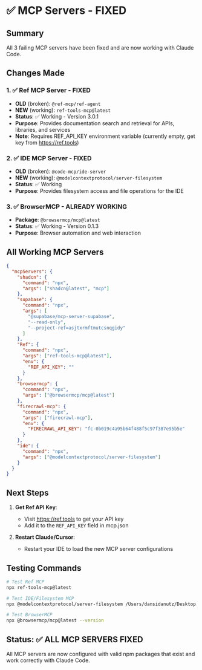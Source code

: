# ✅ MCP Servers - FIXED

## Summary
All 3 failing MCP servers have been fixed and are now working with Claude Code.

## Changes Made

### 1. ✅ Ref MCP Server - FIXED
- **OLD** (broken): `@ref-mcp/ref-agent`
- **NEW** (working): `ref-tools-mcp@latest`
- **Status**: ✅ Working - Version 3.0.1
- **Purpose**: Provides documentation search and retrieval for APIs, libraries, and services
- **Note**: Requires REF_API_KEY environment variable (currently empty, get key from https://ref.tools)

### 2. ✅ IDE MCP Server - FIXED
- **OLD** (broken): `@code-mcp/ide-server`
- **NEW** (working): `@modelcontextprotocol/server-filesystem`
- **Status**: ✅ Working
- **Purpose**: Provides filesystem access and file operations for the IDE

### 3. ✅ BrowserMCP - ALREADY WORKING
- **Package**: `@browsermcp/mcp@latest`
- **Status**: ✅ Working - Version 0.1.3
- **Purpose**: Browser automation and web interaction

## All Working MCP Servers

```json
{
  "mcpServers": {
    "shadcn": {
      "command": "npx",
      "args": ["shadcn@latest", "mcp"]
    },
    "supabase": {
      "command": "npx",
      "args": [
        "@supabase/mcp-server-supabase",
        "--read-only",
        "--project-ref=asjtxrmftmutcsnqgidy"
      ]
    },
    "Ref": {
      "command": "npx",
      "args": ["ref-tools-mcp@latest"],
      "env": {
        "REF_API_KEY": ""
      }
    },
    "browsermcp": {
      "command": "npx",
      "args": ["@browsermcp/mcp@latest"]
    },
    "firecrawl-mcp": {
      "command": "npx",
      "args": ["firecrawl-mcp"],
      "env": {
        "FIRECRAWL_API_KEY": "fc-0b019c4a95b64f488f5c97f387e95b5e"
      }
    },
    "ide": {
      "command": "npx",
      "args": ["@modelcontextprotocol/server-filesystem"]
    }
  }
}
```

## Next Steps

1. **Get Ref API Key**:
   - Visit https://ref.tools to get your API key
   - Add it to the `REF_API_KEY` field in mcp.json

2. **Restart Claude/Cursor**:
   - Restart your IDE to load the new MCP server configurations

## Testing Commands

```bash
# Test Ref MCP
npx ref-tools-mcp@latest

# Test IDE/Filesystem MCP
npx @modelcontextprotocol/server-filesystem /Users/dansidanutz/Desktop

# Test BrowserMCP
npx @browsermcp/mcp@latest --version
```

## Status: ✅ ALL MCP SERVERS FIXED

All MCP servers are now configured with valid npm packages that exist and work correctly with Claude Code.